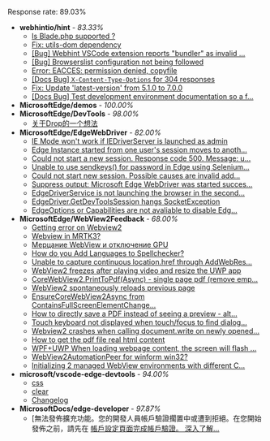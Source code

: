 Response rate: 89.03%

* **webhintio/hint** - _83.33%_
  * [Is Blade.php supported ?](https://github.com/webhintio/hint/issues/5569)
  * [Fix: utils-dom dependency](https://github.com/webhintio/hint/pull/5564)
  * [[Bug] Webhint VSCode extension reports "bundler" as invalid ...](https://github.com/webhintio/hint/issues/5563)
  * [[Bug] Browserslist configuration not being followed](https://github.com/webhintio/hint/issues/5556)
  * [Error: EACCES: permission denied, copyfile](https://github.com/webhintio/hint/issues/5432)
  * [[Docs Bug] `X-Content-Type-Options` for 304 responses](https://github.com/webhintio/hint/issues/5417)
  * [Fix: Update 'latest-version' from 5.1.0 to 7.0.0](https://github.com/webhintio/hint/pull/5471)
  * [[Docs Bug] Test development environment documentation so a f...](https://github.com/webhintio/hint/issues/5404)
* **MicrosoftEdge/demos** - _100.00%_
* **MicrosoftEdge/DevTools** - _98.00%_
  * [关于Drop的一个想法](https://github.com/MicrosoftEdge/DevTools/issues/157)
* **MicrosoftEdge/EdgeWebDriver** - _82.00%_
  * [IE Mode won't work if IEDriverServer is launched as admin](https://github.com/MicrosoftEdge/EdgeWebDriver/issues/87)
  * [Edge Instance started from one user's session moves to anoth...](https://github.com/MicrosoftEdge/EdgeWebDriver/issues/86)
  * [Could not start a new session. Response code 500. Message: u...](https://github.com/MicrosoftEdge/EdgeWebDriver/issues/85)
  * [Unable to use sendkeys() for password in Edge using Selenium...](https://github.com/MicrosoftEdge/EdgeWebDriver/issues/84)
  * [Could not start new session. Possible causes are invalid add...](https://github.com/MicrosoftEdge/EdgeWebDriver/issues/83)
  * [Suppress output: Microsoft Edge WebDriver was started succes...](https://github.com/MicrosoftEdge/EdgeWebDriver/issues/82)
  * [EdgeDriverService is not launching the browser in the second...](https://github.com/MicrosoftEdge/EdgeWebDriver/issues/75)
  * [EdgeDriver.GetDevToolsSession hangs SocketException](https://github.com/MicrosoftEdge/EdgeWebDriver/issues/65)
  * [EdgeOptions or Capabilities are not avaliable to disable Edg...](https://github.com/MicrosoftEdge/EdgeWebDriver/issues/61)
* **MicrosoftEdge/WebView2Feedback** - _68.00%_
  * [Getting error on Webview2](https://github.com/MicrosoftEdge/WebView2Feedback/issues/3518)
  * [Webview in MRTK3?](https://github.com/MicrosoftEdge/WebView2Feedback/issues/3516)
  * [Мерцание WebView и отключение GPU](https://github.com/MicrosoftEdge/WebView2Feedback/issues/3515)
  * [How do you Add Languages to Spellchecker?](https://github.com/MicrosoftEdge/WebView2Feedback/issues/3501)
  * [Unable to capture continuous location.href through AddWebRes...](https://github.com/MicrosoftEdge/WebView2Feedback/issues/3498)
  * [WebView2 freezes after playing video and resize the UWP app](https://github.com/MicrosoftEdge/WebView2Feedback/issues/3492)
  * [CoreWebView2.PrintToPdf(Async) - single page pdf (remove emp...](https://github.com/MicrosoftEdge/WebView2Feedback/issues/3487)
  * [WebView2 spontaneously reloads previous page](https://github.com/MicrosoftEdge/WebView2Feedback/issues/3513)
  * [EnsureCoreWebView2Async from ContainsFullScreenElementChange...](https://github.com/MicrosoftEdge/WebView2Feedback/issues/3510)
  * [How to directly save a PDF instead of seeing a preview - alt...](https://github.com/MicrosoftEdge/WebView2Feedback/issues/3499)
  * [Touch keyboard not displayed when touch/focus to find dialog...](https://github.com/MicrosoftEdge/WebView2Feedback/issues/3493)
  * [Webview2 crashes when calling document.write on newly opened...](https://github.com/MicrosoftEdge/WebView2Feedback/issues/3491)
  * [How to get the pdf file real html content](https://github.com/MicrosoftEdge/WebView2Feedback/issues/3480)
  * [WPF+UWP When loading webpage content, the screen will flash ...](https://github.com/MicrosoftEdge/WebView2Feedback/issues/3477)
  * [WebView2AutomationPeer for winform win32?](https://github.com/MicrosoftEdge/WebView2Feedback/issues/3467)
  * [Initializing 2 managed WebView environments with different C...](https://github.com/MicrosoftEdge/WebView2Feedback/issues/3466)
* **microsoft/vscode-edge-devtools** - _94.00%_
  * [css](https://github.com/microsoft/vscode-edge-devtools/issues/1543)
  * [clear](https://github.com/microsoft/vscode-edge-devtools/issues/1542)
  * [Changelog](https://github.com/microsoft/vscode-edge-devtools/issues/1541)
* **MicrosoftDocs/edge-developer** - _97.87%_
  * [無法發佈擴充功能。您的開發人員帳戶驗證擱置中或遭到拒絕。在您開始發佈之前，請先在 [帳戶設定頁面完成帳戶驗證。 深入了解...](https://github.com/MicrosoftDocs/edge-developer/issues/2606)